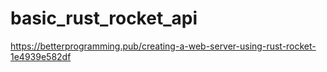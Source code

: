 # basic_rust_rocket_api


https://betterprogramming.pub/creating-a-web-server-using-rust-rocket-1e4939e582df
